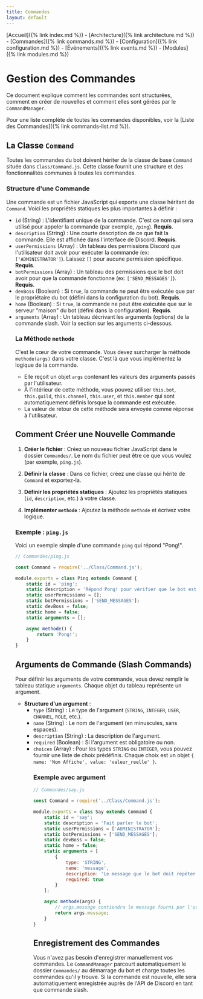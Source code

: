 ```yaml
---
title: Commandes
layout: default
---
```

[Accueil]({% link index.md %}) - [Architecture]({% link architecture.md %}) - [Commandes]({% link commands.md %}) - [Configuration]({% link configuration.md %}) - [Événements]({% link events.md %}) - [Modules]({% link modules.md %})

# Gestion des Commandes

Ce document explique comment les commandes sont structurées, comment en créer de nouvelles et comment elles sont gérées par le `CommandManager`.

Pour une liste complète de toutes les commandes disponibles, voir la [Liste des Commandes]({% link commands-list.md %}).

## La Classe `Command`

Toutes les commandes du bot doivent hériter de la classe de base `Command` située dans `Class/Command.js`. Cette classe fournit une structure et des fonctionnalités communes à toutes les commandes.

### Structure d'une Commande

Une commande est un fichier JavaScript qui exporte une classe héritant de `Command`. Voici les propriétés statiques les plus importantes à définir :

-   `id` (String) : L'identifiant unique de la commande. C'est ce nom qui sera utilisé pour appeler la commande (par exemple, `/ping`). **Requis**.
-   `description` (String) : Une courte description de ce que fait la commande. Elle est affichée dans l'interface de Discord. **Requis**.
-   `userPermissions` (Array<String>) : Un tableau des permissions Discord que l'utilisateur doit avoir pour exécuter la commande (ex: `['ADMINISTRATOR']`). Laissez `[]` pour aucune permission spécifique. **Requis**.
-   `botPermissions` (Array<String>) : Un tableau des permissions que le bot doit avoir pour que la commande fonctionne (ex: `['SEND_MESSAGES']`). **Requis**.
-   `devBoss` (Boolean) : Si `true`, la commande ne peut être exécutée que par le propriétaire du bot (défini dans la configuration du bot). **Requis**.
-   `home` (Boolean) : Si `true`, la commande ne peut être exécutée que sur le serveur "maison" du bot (défini dans la configuration). **Requis**.
-   `arguments` (Array<Object>) : Un tableau décrivant les arguments (options) de la commande slash. Voir la section sur les arguments ci-dessous.

### La Méthode `methode`

C'est le cœur de votre commande. Vous devez surcharger la méthode `methode(args)` dans votre classe. C'est là que vous implémentez la logique de la commande.

-   Elle reçoit un objet `args` contenant les valeurs des arguments passés par l'utilisateur.
-   À l'intérieur de cette méthode, vous pouvez utiliser `this.bot`, `this.guild`, `this.channel`, `this.user`, et `this.member` qui sont automatiquement définis lorsque la commande est exécutée.
-   La valeur de retour de cette méthode sera envoyée comme réponse à l'utilisateur.

## Comment Créer une Nouvelle Commande

1.  **Créer le fichier** : Créez un nouveau fichier JavaScript dans le dossier `Commandes/`. Le nom du fichier peut être ce que vous voulez (par exemple, `ping.js`).

2.  **Définir la classe** : Dans ce fichier, créez une classe qui hérite de `Command` et exportez-la.

3.  **Définir les propriétés statiques** : Ajoutez les propriétés statiques (`id`, `description`, etc.) à votre classe.

4.  **Implémenter `methode`** : Ajoutez la méthode `methode` et écrivez votre logique.

### Exemple : `ping.js`

Voici un exemple simple d'une commande `ping` qui répond "Pong!".

```javascript
// Commandes/ping.js

const Command = require('../Class/Command.js');

module.exports = class Ping extends Command {
    static id = 'ping';
    static description = 'Répond Pong! pour vérifier que le bot est en ligne';
    static userPermissions = [];
    static botPermissions = ['SEND_MESSAGES'];
    static devBoss = false;
    static home = false;
    static arguments = [];

    async methode() {
        return 'Pong!';
    }
}
```

## Arguments de Commande (Slash Commands)

Pour définir les arguments de votre commande, vous devez remplir le tableau statique `arguments`. Chaque objet du tableau représente un argument.

-   **Structure d'un argument** :
    -   `type` (String) : Le type de l'argument (`STRING`, `INTEGER`, `USER`, `CHANNEL`, `ROLE`, etc.).
    -   `name` (String) : Le nom de l'argument (en minuscules, sans espaces).
    -   `description` (String) : La description de l'argument.
    -   `required` (Boolean) : Si l'argument est obligatoire ou non.
    -   `choices` (Array<Object>) : Pour les types `STRING` ou `INTEGER`, vous pouvez fournir une liste de choix prédéfinis. Chaque choix est un objet `{ name: 'Nom Affiche', value: 'valeur_reelle' }`.

### Exemple avec argument

```javascript
// Commandes/say.js

const Command = require('../Class/Command.js');

module.exports = class Say extends Command {
    static id = 'say';
    static description = 'Fait parler le bot';
    static userPermissions = ['ADMINISTRATOR'];
    static botPermissions = ['SEND_MESSAGES'];
    static devBoss = false;
    static home = false;
    static arguments = [
        {
            type: 'STRING',
            name: 'message',
            description: 'Le message que le bot doit répéter',
            required: true
        }
    ];

    async methode(args) {
        // args.message contiendra le message fourni par l'utilisateur
        return args.message;
    }
}
```

## Enregistrement des Commandes

Vous n'avez pas besoin d'enregistrer manuellement vos commandes. Le `CommandManager` parcourt automatiquement le dossier `Commandes/` au démarrage du bot et charge toutes les commandes qu'il y trouve. Si la commande est nouvelle, elle sera automatiquement enregistrée auprès de l'API de Discord en tant que commande slash.
